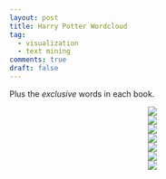 ```yaml
---
layout: post
title: Harry Potter Wordcloud
tag:
  - visualization
  - text mining
comments: true
draft: false
---
```


Plus the _exclusive_ words in each book.

<div align="center">
  <img src="https://shawenyao.github.io/R/output/wordcloud/1.png" />
</div>

<div align="center">
  <img src="https://shawenyao.github.io/R/output/wordcloud/2.png" />
</div>

<div align="center">
  <img src="https://shawenyao.github.io/R/output/wordcloud/3.png" />
</div>

<div align="center">
  <img src="https://shawenyao.github.io/R/output/wordcloud/4.png" />
</div>

<div align="center">
  <img src="https://shawenyao.github.io/R/output/wordcloud/5.png" />
</div>

<div align="center">
  <img src="https://shawenyao.github.io/R/output/wordcloud/6.png" />
</div>

<div align="center">
  <img src="https://shawenyao.github.io/R/output/wordcloud/7.png" />
</div>
